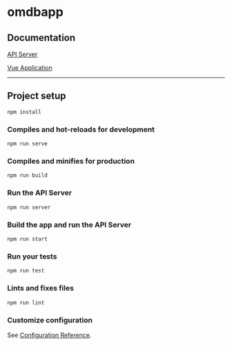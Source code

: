 # omdbapp
## Documentation
[API Server](Server.md)

[Vue Application](Vue.md)

---
## Project setup
```
npm install
```

### Compiles and hot-reloads for development
```
npm run serve
```

### Compiles and minifies for production
```
npm run build
```

### Run the API Server
```
npm run server
```

### Build the app and run the API Server
```
npm run start
```

### Run your tests
```
npm run test
```

### Lints and fixes files
```
npm run lint
```

### Customize configuration
See [Configuration Reference](https://cli.vuejs.org/config/).

